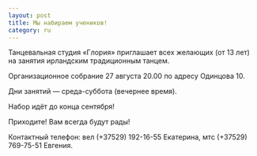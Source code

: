 ```yaml
---
layout: post
title: Мы набираем учеников!
category: ru
---
```


Танцевальная студия «Глория» приглашает всех желающих (от&nbsp;13&nbsp;лет) на&nbsp;занятия ирландским традиционным
танцем.

Организационное собрание 27 августа 20.00 по адресу Одинцова 10.

Дни занятий — среда-суббота (вечернее время).

Набор идёт до конца сентября!

Приходите! Вам всегда будут рады!

Контактный телефон: вел (+37529) 192-16-55 Екатерина, мтс (+37529) 769-75-51 Евгения.
